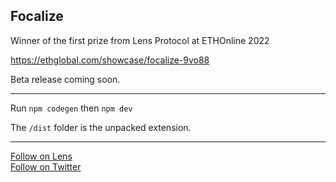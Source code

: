 ## Focalize

Winner of the first prize from Lens Protocol at ETHOnline 2022

https://ethglobal.com/showcase/focalize-9vo88

Beta release coming soon.

---

Run `npm codegen` then `npm dev` 

The `/dist` folder is the unpacked extension.

---
<a href="https://lenster.xyz/u/paulburke.lens">
Follow on Lens
</a>
<br>
<a href="https://twitter.com/FocalizeExt">
Follow on Twitter
</a>